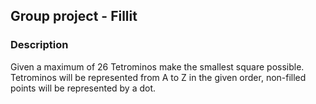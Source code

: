 ## Group project - Fillit

### Description

Given a maximum of 26 Tetrominos make the smallest square possible.
Tetrominos will be represented from A to Z in the given order, non-filled points will be represented by a dot.
